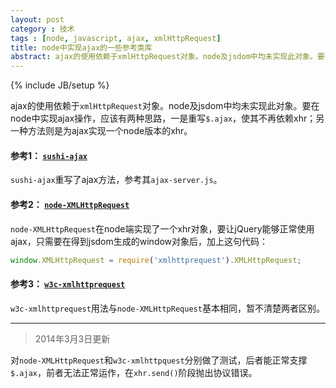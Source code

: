 ```yaml
---
layout: post
category : 技术
tags : [node, javascript, ajax, xmlHttpRequest]
title: node中实现ajax的一些参考类库
abstract: ajax的使用依赖于xmlHttpRequest对象。node及jsdom中均未实现此对象。要在node中实现ajax操作，应该有两种思路，一是重写$.ajax，使其不再依赖xhr；另一种方法则是为ajax实现一个node版本的xhr。
---
```


{% include JB/setup %}
<link href="{{BASE_PATH}}/assets/themes/zhouhua/plugins/syntaxhighlighter/styles/shCoreRDark.css" rel="stylesheet" type="text/css" />
<link href="{{BASE_PATH}}/assets/themes/zhouhua/plugins/syntaxhighlighter/styles/shThemeRDark.css" rel="stylesheet" type="text/css" />

ajax的使用依赖于`xmlHttpRequest`对象。node及jsdom中均未实现此对象。要在node中实现ajax操作，应该有两种思路，一是重写`$.ajax`，使其不再依赖xhr；另一种方法则是为ajax实现一个node版本的xhr。
#### 参考1： [`sushi-ajax`](https://github.com/phlik/sushi-ajax/)

`sushi-ajax`重写了ajax方法，参考其`ajax-server.js`。

#### 参考2： [`node-XMLHttpRequest`](https://github.com/driverdan/node-XMLHttpRequest)

`node-XMLHttpRequest`在node端实现了一个xhr对象，要让jQuery能够正常使用ajax，只需要在得到jsdom生成的window对象后，加上这句代码：

```javascript
window.XMLHttpRequest = require('xmlhttprequest').XMLHttpRequest;
```


#### 参考3： [`w3c-xmlhttprequest`](https://github.com/ykzts/node-xmlhttprequest)

`w3c-xmlhttprequest`用法与`node-XMLHttpRequest`基本相同，暂不清楚两者区别。

---

> 2014年3月3日更新

对`node-XMLHttpRequest`和`w3c-xmlhttpquest`分别做了测试，后者能正常支撑`$.ajax`，前者无法正常运作，在`xhr.send()`阶段抛出协议错误。

<script src="{{BASE_PATH}}/assets/themes/zhouhua/plugins/syntaxhighlighter/scripts/shCore.js"></script>
<script src="{{BASE_PATH}}/assets/themes/zhouhua/plugins/syntaxhighlighter/scripts/shBrushCss.js"></script>
<script src="{{BASE_PATH}}/assets/themes/zhouhua/plugins/syntaxhighlighter/scripts/shBrushXml.js"></script>
<script type="text/javascript">SyntaxHighlighter.defaults['smart-tabs'] = true;SyntaxHighlighter.defaults['tab-size'] = 4;SyntaxHighlighter.defaults['toolbar']=false;SyntaxHighlighter.all();</script>